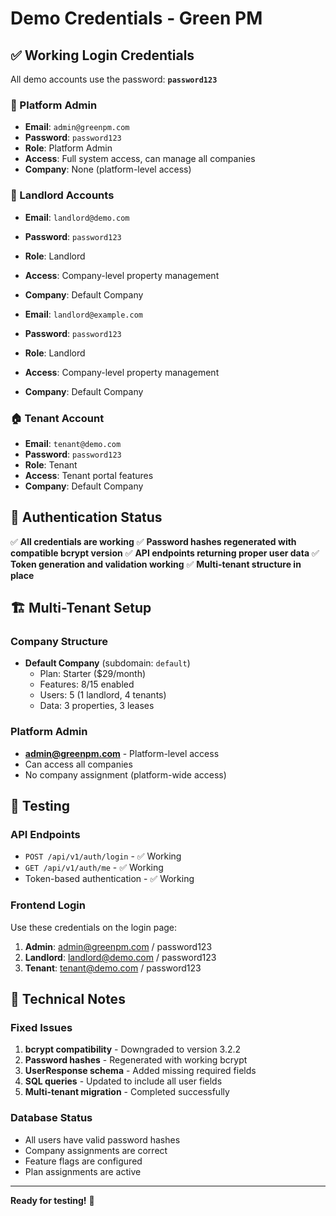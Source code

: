 # Demo Credentials - Green PM

## ✅ Working Login Credentials

All demo accounts use the password: **`password123`**

### 🔧 Platform Admin
- **Email**: `admin@greenpm.com`
- **Password**: `password123`
- **Role**: Platform Admin
- **Access**: Full system access, can manage all companies
- **Company**: None (platform-level access)

### 🏢 Landlord Accounts
- **Email**: `landlord@demo.com`
- **Password**: `password123`
- **Role**: Landlord
- **Access**: Company-level property management
- **Company**: Default Company

- **Email**: `landlord@example.com`
- **Password**: `password123`
- **Role**: Landlord
- **Access**: Company-level property management
- **Company**: Default Company

### 🏠 Tenant Account
- **Email**: `tenant@demo.com`
- **Password**: `password123`
- **Role**: Tenant
- **Access**: Tenant portal features
- **Company**: Default Company

## 🔐 Authentication Status

✅ **All credentials are working**
✅ **Password hashes regenerated with compatible bcrypt version**
✅ **API endpoints returning proper user data**
✅ **Token generation and validation working**
✅ **Multi-tenant structure in place**

## 🏗️ Multi-Tenant Setup

### Company Structure
- **Default Company** (subdomain: `default`)
  - Plan: Starter ($29/month)
  - Features: 8/15 enabled
  - Users: 5 (1 landlord, 4 tenants)
  - Data: 3 properties, 3 leases

### Platform Admin
- **admin@greenpm.com** - Platform-level access
- Can access all companies
- No company assignment (platform-wide access)

## 🧪 Testing

### API Endpoints
- `POST /api/v1/auth/login` - ✅ Working
- `GET /api/v1/auth/me` - ✅ Working
- Token-based authentication - ✅ Working

### Frontend Login
Use these credentials on the login page:
1. **Admin**: admin@greenpm.com / password123
2. **Landlord**: landlord@demo.com / password123
3. **Tenant**: tenant@demo.com / password123

## 🔧 Technical Notes

### Fixed Issues
1. **bcrypt compatibility** - Downgraded to version 3.2.2
2. **Password hashes** - Regenerated with working bcrypt
3. **UserResponse schema** - Added missing required fields
4. **SQL queries** - Updated to include all user fields
5. **Multi-tenant migration** - Completed successfully

### Database Status
- All users have valid password hashes
- Company assignments are correct
- Feature flags are configured
- Plan assignments are active

---

**Ready for testing!** 🚀